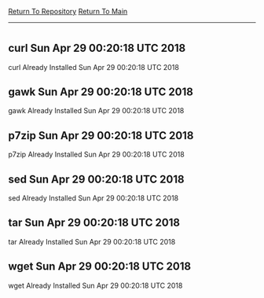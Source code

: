 [Return To Repository](https://github.com/deathbybandaid/piholeparser/)
[Return To Main](https://github.com/deathbybandaid/piholeparser/blob/master/RecentRunLogs/Mainlog.md)
____________________________________
# 
## curl Sun Apr 29 00:20:18 UTC 2018
curl Already Installed Sun Apr 29 00:20:18 UTC 2018
## gawk Sun Apr 29 00:20:18 UTC 2018
gawk Already Installed Sun Apr 29 00:20:18 UTC 2018
## p7zip Sun Apr 29 00:20:18 UTC 2018
p7zip Already Installed Sun Apr 29 00:20:18 UTC 2018
## sed Sun Apr 29 00:20:18 UTC 2018
sed Already Installed Sun Apr 29 00:20:18 UTC 2018
## tar Sun Apr 29 00:20:18 UTC 2018
tar Already Installed Sun Apr 29 00:20:18 UTC 2018
## wget Sun Apr 29 00:20:18 UTC 2018
wget Already Installed Sun Apr 29 00:20:18 UTC 2018
